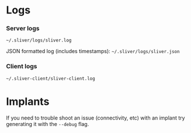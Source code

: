 # Logs

### Server logs

`~/.sliver/logs/sliver.log`

JSON formatted log (includes timestamps): `~/.sliver/logs/sliver.json` 

### Client logs

`~/.sliver-client/sliver-client.log`

# Implants

If you need to trouble shoot an issue (connectivity, etc) with an implant try generating it with the `--debug` flag.